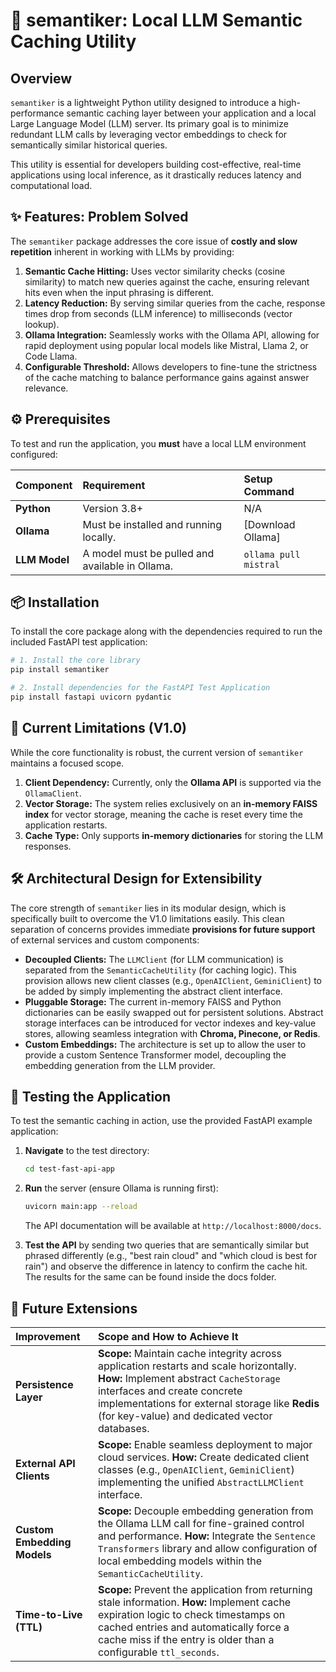 # 🧠 semantiker: Local LLM Semantic Caching Utility

## Overview

`semantiker` is a lightweight Python utility designed to introduce a high-performance semantic caching layer between your application and a local Large Language Model (LLM) server. Its primary goal is to minimize redundant LLM calls by leveraging vector embeddings to check for semantically similar historical queries.

This utility is essential for developers building cost-effective, real-time applications using local inference, as it drastically reduces latency and computational load.

## ✨ Features: Problem Solved

The `semantiker` package addresses the core issue of **costly and slow repetition** inherent in working with LLMs by providing:

1.  **Semantic Cache Hitting:** Uses vector similarity checks (cosine similarity) to match new queries against the cache, ensuring relevant hits even when the input phrasing is different.
2.  **Latency Reduction:** By serving similar queries from the cache, response times drop from seconds (LLM inference) to milliseconds (vector lookup).
3.  **Ollama Integration:** Seamlessly works with the Ollama API, allowing for rapid deployment using popular local models like Mistral, Llama 2, or Code Llama.
4.  **Configurable Threshold:** Allows developers to fine-tune the strictness of the cache matching to balance performance gains against answer relevance.

## ⚙️ Prerequisites

To test and run the application, you **must** have a local LLM environment configured:

| **Component** | **Requirement** | **Setup Command** | 
| :--- | :--- | :--- |
| **Python** | Version 3.8+ | N/A | 
| **Ollama** | Must be installed and running locally. | [Download Ollama] | 
| **LLM Model** | A model must be pulled and available in Ollama. | `ollama pull mistral` | 

## 📦 Installation

To install the core package along with the dependencies required to run the included FastAPI test application:

```bash
# 1. Install the core library
pip install semantiker

# 2. Install dependencies for the FastAPI Test Application
pip install fastapi uvicorn pydantic
```


## 🛑 Current Limitations (V1.0)

While the core functionality is robust, the current version of `semantiker` maintains a focused scope.

1.  **Client Dependency:** Currently, only the **Ollama API** is supported via the `OllamaClient`.
2.  **Vector Storage:** The system relies exclusively on an **in-memory FAISS index** for vector storage, meaning the cache is reset every time the application restarts.
3.  **Cache Type:** Only supports **in-memory dictionaries** for storing the LLM responses.

## 🛠️ Architectural Design for Extensibility

The core strength of `semantiker` lies in its modular design, which is specifically built to overcome the V1.0 limitations easily. This clean separation of concerns provides immediate **provisions for future support** of external services and custom components:

* **Decoupled Clients:** The `LLMClient` (for LLM communication) is separated from the `SemanticCacheUtility` (for caching logic). This provision allows new client classes (e.g., `OpenAIClient`, `GeminiClient`) to be added by simply implementing the abstract client interface.
* **Pluggable Storage:** The current in-memory FAISS and Python dictionaries can be easily swapped out for persistent solutions. Abstract storage interfaces can be introduced for vector indexes and key-value stores, allowing seamless integration with **Chroma, Pinecone, or Redis**.
* **Custom Embeddings:** The architecture is set up to allow the user to provide a custom Sentence Transformer model, decoupling the embedding generation from the LLM provider.

## 🚀 Testing the Application

To test the semantic caching in action, use the provided FastAPI example application:

1.  **Navigate** to the test directory:

    ```bash
    cd test-fast-api-app
    ```

2.  **Run** the server (ensure Ollama is running first):

    ```bash
    uvicorn main:app --reload
    ```

    The API documentation will be available at `http://localhost:8000/docs`.

3.  **Test the API** by sending two queries that are semantically similar but phrased differently (e.g., "best rain cloud" and "which cloud is best for rain") and observe the difference in latency to confirm the cache hit. The results for the same can be found inside the docs folder.

## 🔮 Future Extensions

| **Improvement** | **Scope and How to Achieve It** | 
| :--- | :--- |
| **Persistence Layer** | **Scope:** Maintain cache integrity across application restarts and scale horizontally. **How:** Implement abstract `CacheStorage` interfaces and create concrete implementations for external storage like **Redis** (for key-value) and dedicated vector databases. | 
| **External API Clients** | **Scope:** Enable seamless deployment to major cloud services. **How:** Create dedicated client classes (e.g., `OpenAIClient`, `GeminiClient`) implementing the unified `AbstractLLMClient` interface. | 
| **Custom Embedding Models** | **Scope:** Decouple embedding generation from the Ollama LLM call for fine-grained control and performance. **How:** Integrate the `Sentence Transformers` library and allow configuration of local embedding models within the `SemanticCacheUtility`. | 
| **Time-to-Live (TTL)** | **Scope:** Prevent the application from returning stale information. **How:** Implement cache expiration logic to check timestamps on cached entries and automatically force a cache miss if the entry is older than a configurable `ttl_seconds`. |



